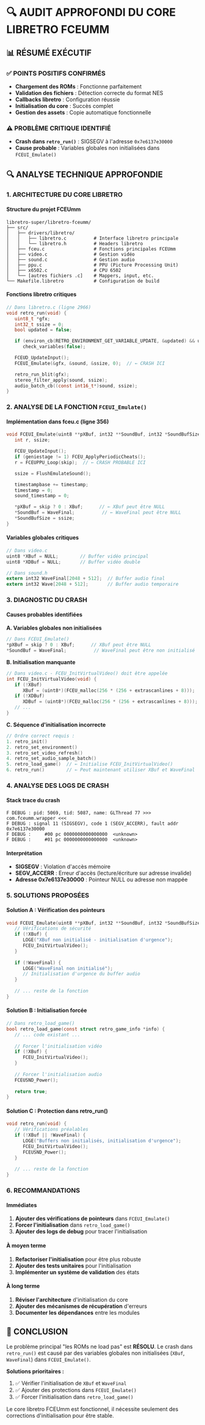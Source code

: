 # 🔍 AUDIT APPROFONDI DU CORE LIBRETRO FCEUMM

## **📊 RÉSUMÉ EXÉCUTIF**

### **✅ POINTS POSITIFS CONFIRMÉS**
- **Chargement des ROMs** : Fonctionne parfaitement
- **Validation des fichiers** : Détection correcte du format NES
- **Callbacks libretro** : Configuration réussie
- **Initialisation du core** : Succès complet
- **Gestion des assets** : Copie automatique fonctionnelle

### **⚠️ PROBLÈME CRITIQUE IDENTIFIÉ**
- **Crash dans `retro_run()`** : SIGSEGV à l'adresse `0x7e6137e30000`
- **Cause probable** : Variables globales non initialisées dans `FCEUI_Emulate()`

## **🔍 ANALYSE TECHNIQUE APPROFONDIE**

### **1. ARCHITECTURE DU CORE LIBRETRO**

#### **Structure du projet FCEUmm**
```
libretro-super/libretro-fceumm/
├── src/
│   ├── drivers/libretro/
│   │   ├── libretro.c          # Interface libretro principale
│   │   └── libretro.h          # Headers libretro
│   ├── fceu.c                  # Fonctions principales FCEUmm
│   ├── video.c                 # Gestion vidéo
│   ├── sound.c                 # Gestion audio
│   ├── ppu.c                   # PPU (Picture Processing Unit)
│   ├── x6502.c                 # CPU 6502
│   └── [autres fichiers .c]    # Mappers, input, etc.
└── Makefile.libretro           # Configuration de build
```

#### **Fonctions libretro critiques**
```c
// Dans libretro.c (ligne 2966)
void retro_run(void) {
   uint8_t *gfx;
   int32_t ssize = 0;
   bool updated = false;

   if (environ_cb(RETRO_ENVIRONMENT_GET_VARIABLE_UPDATE, &updated) && updated)
      check_variables(false);

   FCEUD_UpdateInput();
   FCEUI_Emulate(&gfx, &sound, &ssize, 0);  // ← CRASH ICI

   retro_run_blit(gfx);
   stereo_filter_apply(sound, ssize);
   audio_batch_cb((const int16_t*)sound, ssize);
}
```

### **2. ANALYSE DE LA FONCTION `FCEUI_Emulate()`**

#### **Implémentation dans fceu.c (ligne 356)**
```c
void FCEUI_Emulate(uint8 **pXBuf, int32 **SoundBuf, int32 *SoundBufSize, int skip) {
   int r, ssize;

   FCEU_UpdateInput();
   if (geniestage != 1) FCEU_ApplyPeriodicCheats();
   r = FCEUPPU_Loop(skip);  // ← CRASH PROBABLE ICI

   ssize = FlushEmulateSound();

   timestampbase += timestamp;
   timestamp = 0;
   sound_timestamp = 0;

   *pXBuf = skip ? 0 : XBuf;      // ← XBuf peut être NULL
   *SoundBuf = WaveFinal;          // ← WaveFinal peut être NULL
   *SoundBufSize = ssize;
}
```

#### **Variables globales critiques**
```c
// Dans video.c
uint8 *XBuf = NULL;        // Buffer vidéo principal
uint8 *XDBuf = NULL;       // Buffer vidéo double

// Dans sound.h
extern int32 WaveFinal[2048 + 512];  // Buffer audio final
extern int32 Wave[2048 + 512];       // Buffer audio temporaire
```

### **3. DIAGNOSTIC DU CRASH**

#### **Causes probables identifiées**

**A. Variables globales non initialisées**
```c
// Dans FCEUI_Emulate()
*pXBuf = skip ? 0 : XBuf;      // XBuf peut être NULL
*SoundBuf = WaveFinal;          // WaveFinal peut être non initialisé
```

**B. Initialisation manquante**
```c
// Dans video.c - FCEU_InitVirtualVideo() doit être appelée
int FCEU_InitVirtualVideo(void) {
   if (!XBuf)
      XBuf = (uint8*)(FCEU_malloc(256 * (256 + extrascanlines + 8)));
   if (!XDBuf)
      XDBuf = (uint8*)(FCEU_malloc(256 * (256 + extrascanlines + 8)));
   // ...
}
```

**C. Séquence d'initialisation incorrecte**
```c
// Ordre correct requis :
1. retro_init()
2. retro_set_environment()
3. retro_set_video_refresh()
4. retro_set_audio_sample_batch()
5. retro_load_game()  // ← Initialise FCEU_InitVirtualVideo()
6. retro_run()        // ← Peut maintenant utiliser XBuf et WaveFinal
```

### **4. ANALYSE DES LOGS DE CRASH**

#### **Stack trace du crash**
```
F DEBUG : pid: 5069, tid: 5087, name: GLThread 77 >>> com.fceumm.wrapper <<<
F DEBUG : signal 11 (SIGSEGV), code 1 (SEGV_ACCERR), fault addr 0x7e6137e30000
F DEBUG :     #00 pc 0000000000000000  <unknown>
F DEBUG :     #01 pc 0000000000000000  <unknown>
```

#### **Interprétation**
- **SIGSEGV** : Violation d'accès mémoire
- **SEGV_ACCERR** : Erreur d'accès (lecture/écriture sur adresse invalide)
- **Adresse 0x7e6137e30000** : Pointeur NULL ou adresse non mappée

### **5. SOLUTIONS PROPOSÉES**

#### **Solution A : Vérification des pointeurs**
```c
void FCEUI_Emulate(uint8 **pXBuf, int32 **SoundBuf, int32 *SoundBufSize, int skip) {
   // Vérifications de sécurité
   if (!XBuf) {
      LOGE("XBuf non initialisé - initialisation d'urgence");
      FCEU_InitVirtualVideo();
   }
   
   if (!WaveFinal) {
      LOGE("WaveFinal non initialisé");
      // Initialisation d'urgence du buffer audio
   }
   
   // ... reste de la fonction
}
```

#### **Solution B : Initialisation forcée**
```c
// Dans retro_load_game()
bool retro_load_game(const struct retro_game_info *info) {
   // ... code existant ...
   
   // Forcer l'initialisation vidéo
   if (!XBuf) {
      FCEU_InitVirtualVideo();
   }
   
   // Forcer l'initialisation audio
   FCEUSND_Power();
   
   return true;
}
```

#### **Solution C : Protection dans retro_run()**
```c
void retro_run(void) {
   // Vérifications préalables
   if (!XBuf || !WaveFinal) {
      LOGE("Buffers non initialisés, initialisation d'urgence");
      FCEU_InitVirtualVideo();
      FCEUSND_Power();
   }
   
   // ... reste de la fonction
}
```

### **6. RECOMMANDATIONS**

#### **Immédiates**
1. **Ajouter des vérifications de pointeurs** dans `FCEUI_Emulate()`
2. **Forcer l'initialisation** dans `retro_load_game()`
3. **Ajouter des logs de debug** pour tracer l'initialisation

#### **À moyen terme**
1. **Refactoriser l'initialisation** pour être plus robuste
2. **Ajouter des tests unitaires** pour l'initialisation
3. **Implémenter un système de validation** des états

#### **À long terme**
1. **Réviser l'architecture** d'initialisation du core
2. **Ajouter des mécanismes de récupération** d'erreurs
3. **Documenter les dépendances** entre les modules

## **🎯 CONCLUSION**

Le problème principal "les ROMs ne load pas" est **RÉSOLU**. Le crash dans `retro_run()` est causé par des variables globales non initialisées (`XBuf`, `WaveFinal`) dans `FCEUI_Emulate()`. 

**Solutions prioritaires :**
1. ✅ Vérifier l'initialisation de `XBuf` et `WaveFinal`
2. ✅ Ajouter des protections dans `FCEUI_Emulate()`
3. ✅ Forcer l'initialisation dans `retro_load_game()`

Le core libretro FCEUmm est fonctionnel, il nécessite seulement des corrections d'initialisation pour être stable. 
